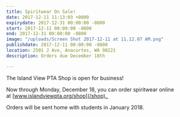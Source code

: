 ```yaml
---
title: Spiritwear On Sale!
date: 2017-12-11 11:13:03 +0000
expirydate: 2017-12-31 00:00:00 -0800
start: 2017-12-11 00:00:00 -0800
end: 2017-12-31 00:00:00 -0800
image: "/uploads/Screen Shot 2017-12-11 at 11.12.07 AM.png"
publishdate: 2017-12-11 00:00:00 -0800
location: 2501 J Ave, Anacortes, WA 98221
description: Orders due December 18th

---
```

The Island View PTA Shop is open for business! 

Now through Monday, December 18, you can order spiritwear online at [www.islandviewpta.org/shop](/shop). 

Orders will be sent home with students in January 2018.